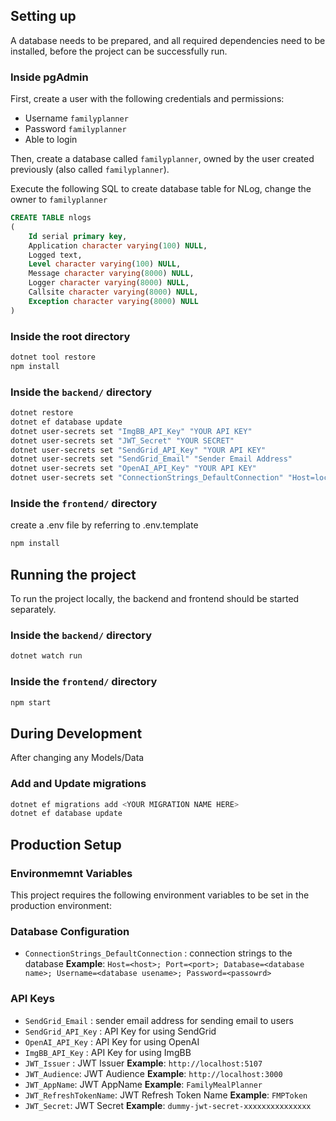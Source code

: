 ## Setting up

A database needs to be prepared, and all required dependencies need to be installed, before the project can be successfully run.

### Inside pgAdmin

First, create a user with the following credentials and permissions:

- Username `familyplanner`
- Password `familyplanner`
- Able to login

Then, create a database called `familyplanner`, owned by the user created previously (also called `familyplanner`).

Execute the following SQL to create database table for NLog, change the owner to `familyplanner`

```sql
CREATE TABLE nlogs
( 
    Id serial primary key,
    Application character varying(100) NULL,
    Logged text,
    Level character varying(100) NULL,
    Message character varying(8000) NULL,
    Logger character varying(8000) NULL, 
    Callsite character varying(8000) NULL, 
    Exception character varying(8000) NULL
)
``` 

### Inside the root directory

```bash
dotnet tool restore
npm install
```

### Inside the `backend/` directory

```bash
dotnet restore
dotnet ef database update
dotnet user-secrets set "ImgBB_API_Key" "YOUR API KEY"
dotnet user-secrets set "JWT_Secret" "YOUR SECRET"
dotnet user-secrets set "SendGrid_API_Key" "YOUR API KEY"
dotnet user-secrets set "SendGrid_Email" "Sender Email Address"
dotnet user-secrets set "OpenAI_API_Key" "YOUR API KEY" 
dotnet user-secrets set "ConnectionStrings_DefaultConnection" "Host=localhost; Port=5432; Database=familyplanner; Username=familyplanner; Password=familyplanner"
```

### Inside the `frontend/` directory
create a .env file by referring to .env.template

```bash
npm install
```

## Running the project

To run the project locally, the backend and frontend should be started separately.

### Inside the `backend/` directory

```bash
dotnet watch run
```

### Inside the `frontend/` directory

```bash
npm start
```

## During Development
After changing any Models/Data

### Add and Update migrations
```bash
dotnet ef migrations add <YOUR MIGRATION NAME HERE>
dotnet ef database update
```

## Production Setup

### Environmemnt Variables
This project requires the following environment variables to be set in the production environment:

### Database Configuration
- `ConnectionStrings_DefaultConnection` : connection strings to the database
    **Example**: `Host=<host>; Port=<port>; Database=<database name>; Username=<database usename>; Password=<passowrd>`

### API Keys
- `SendGrid_Email` : sender email address for sending email to users
- `SendGrid_API_Key` : API Key for using SendGrid
- `OpenAI_API_Key` : API Key for using OpenAI
- `ImgBB_API_Key` : API Key for using ImgBB
- `JWT_Issuer` : JWT Issuer
    **Example**: `http://localhost:5107`
- `JWT_Audience`: JWT Audience
    **Example**: `http://localhost:3000`
- `JWT_AppName`: JWT AppName
    **Example**: `FamilyMealPlanner`
- `JWT_RefreshTokenName`: JWT Refresh Token Name
    **Example**: `FMPToken`
- `JWT_Secret`: JWT Secret
    **Example**: `dummy-jwt-secret-xxxxxxxxxxxxxxx`